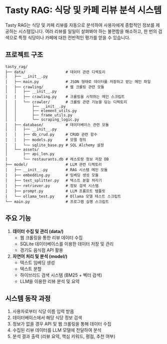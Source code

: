 # Tasty RAG: 식당 및 카페 리뷰 분석 시스템
Tasty RAG는 식당 및 카페 리뷰를 자동으로 분석하여 사용자에게 종합적인 정보를 제공하는 시스템입니다. 여러 리뷰를 일일이 살펴봐야 하는 불편함을 해소하고, 한 번의 검색으로 특정 식당이나 카페에 대한 전반적인 평가를 얻을 수 있습니다.

## 프로젝트 구조
```
tasty_rag/
├── data/                  # 데이터 관련 디렉토리
│   ├── __init__.py
│   ├── main.py            # JSON 형태로 데이터를 저장하고 받는 메인 파일
│   ├── crawling/          # 웹 크롤링 관련 모듈
│   │   ├── __init__.py
│   │   ├── crawling.py    # 크롤링을 시작하는 메인 스크립트
│   │   └── crawler/       # 크롤링 관련 기능을 담는 디렉토리
│   │       ├── __init__.py
│   │       ├── element_utils.py
│   │       ├── frame_utils.py
│   │       └── scraping_logic.py
│   ├── database/          # 데이터베이스 관련 모듈
│   │   ├── __init__.py
│   │   ├── db_crud.py     # CRUD 관련 함수
│   │   ├── models.py      # 모델 정의
│   │   └── sqlite_base.py # SQL Alchemy 설정
│   └── assets/            
│       ├── api_len.py     
│       └── restaurants.db # 레스토랑 정보 저장 DB
├── model/                 # LLM 관련 디렉토리
│   ├── __init__.py        # RAG 시스템 메인 모듈
│   ├── embedding.py       # 임베딩 생성 모듈
│   ├── text_splitter.py   # 텍스트 분할 처리기
│   ├── retriever.py       # 정보 검색 시스템
│   ├── prompt.py          # LLM 프롬프트 템플릿
│   └── ollama_test.py     # Ollama 모델 테스트 스크립트
└── main.py                # 프로그램 실행 스크립트
```

## 주요 기능
1. **데이터 수집 및 관리 (data/)**
    - 웹 크롤링을 통한 리뷰 데이터 수집
    - SQLite 데이터베이스를 이용한 데이터 저장 및 관리
    - 경기도 음식점 API 활용
2. **자연어 처리 및 분석 (model/)**
    - 텍스트 임베딩 생성
    - 텍스트 분할
    - 하이브리드 검색 시스템 (BM25 + 벡터 검색)
    - LLM을 이용한 리뷰 분석 및 요약

## 시스템 동작 과정
1. 사용자로부터 식당 이름 입력 받음
2. 데이터베이스에서 해당 식당 정보 검색
3. 정보가 없을 경우 API 및 웹 크롤링을 통해 데이터 수집
4. 수집된 리뷰 데이터를 LLM 모델에 전달하여 분석
5. 분석 결과 출력 (리뷰 요약, 핵심 키워드, 평점, 추천 여부)